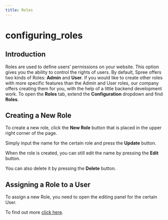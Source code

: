 ```yaml
---
title: Roles
---
```


# configuring\_roles

## Introduction

Roles are used to define users' permissions on your website. This option gives you the ability to control the rights of users. By default, Spree offers two kinds of Roles: **Admin** and **User**. If you would like to create other roles with more specific features than the Admin and User roles, our company offers creating them for you, with the help of a little backend development work. To open the **Roles** tab, extend the **Configuration** dropdown and find **Roles**.

## Creating a New Role

To create a new role, click the **New Role** button that is placed in the upper right corner of the page.

Simply input the name for the certain role and press the **Update** button.

When the role is created, you can still edit the name by pressing the **Edit** button.

You can also delete it by pressing the **Delete** button.

## Assigning a Role to a User

To assign a new Role, you need to open the editing panel for the certain User.

To find out more [click here](/user/users/editing_users.html).


